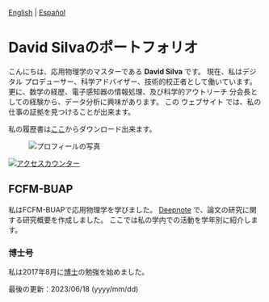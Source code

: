 [English](index.md) \| [Español](indexesp.md)

# David Silvaのポートフォリオ

こんにちは、応用物理学のマスターである **David Silva** です。 現在、私はデジタル プロデューサー、科学アドバイザー、技術的校正者として働いています。更に、数学の経歴、電子感知器の情報処理、及び科学的アウトリーチ 分会長としての経験から、データ分析に興味があります。 この ウェブサイト では、私の仕事の証拠を見つけることが出来ます。

私の履歴書は[ここ](https://drive.google.com/file/d/136I_f1yHV-Bef3Kf8FSWmoad2mqdjbG-/view?usp=sharing)からダウンロード出来ます。

<figure>
  <img
  src="https://imgur.com/WxNkgL4.jpg"
  alt="プロフィールの写真">
</figure>

<a href="https://hits.sh/davidsa06.github.io/indexjp.html/"><img alt="アクセスカウンター" src="https://hits.sh/davidsa06.github.io/indexjp.html/.svg?view=today-total&style=plastic&label=アクセスカウンター"/></a>

## FCFM-BUAP

私はFCFM-BUAPで応用物理学を学びました。 [Deepnote](https://deepnote.com/@david-silva-apango/Research-summary-0mDzbxatSmqOb-PeVQfuhQ) で、論文の研究に関する研究概要を作成しました。 ここでは私の学内での活動を学年別に紹介します。

### 博士号

私は2017年8月に[博士](phdjp.md)の勉強を始めました。

最後の更新：2023/06/18 (yyyy/mm/dd)
